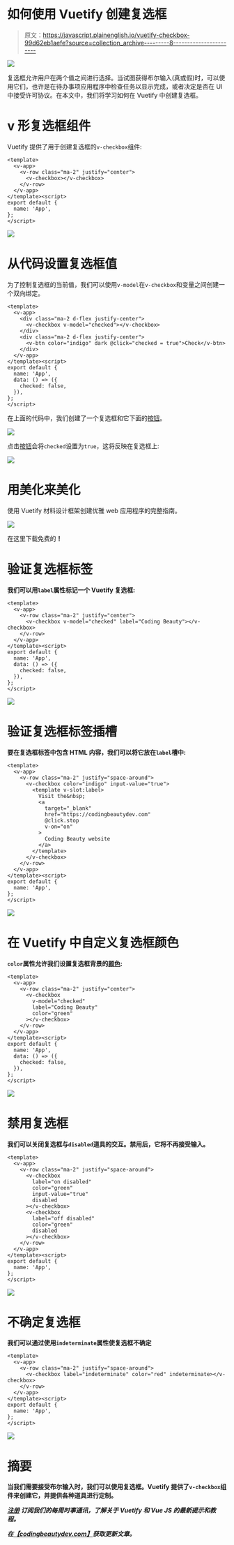 # 如何使用 Vuetify 创建复选框

> 原文：<https://javascript.plainenglish.io/vuetify-checkbox-99d62eb1aefe?source=collection_archive---------8----------------------->

![](img/6b4b1d6f56fd2ce400917c57a4d75ead.png)

复选框允许用户在两个值之间进行选择。当试图获得布尔输入(真或假)时，可以使用它们，也许是在待办事项应用程序中检查任务以显示完成，或者决定是否在 UI 中接受许可协议。在本文中，我们将学习如何在 Vuetify 中创建复选框。

# v 形复选框组件

Vuetify 提供了用于创建复选框的`v-checkbox`组件:

```
<template>
  <v-app>
    <v-row class="ma-2" justify="center">
      <v-checkbox></v-checkbox>
    </v-row>
  </v-app>
</template><script>
export default {
  name: 'App',
};
</script>
```

![](img/00084485e44ed15b06f122c76b0c1105.png)

# 从代码设置复选框值

为了控制复选框的当前值，我们可以使用`v-model`在`v-checkbox`和变量之间创建一个双向绑定。

```
<template>
  <v-app>
    <div class="ma-2 d-flex justify-center">
      <v-checkbox v-model="checked"></v-checkbox>
    </div>
    <div class="ma-2 d-flex justify-center">
      <v-btn color="indigo" dark @click="checked = true">Check</v-btn>
    </div>
  </v-app>
</template><script>
export default {
  name: 'App',
  data: () => ({
    checked: false,
  }),
};
</script>
```

在上面的代码中，我们创建了一个复选框和它下面的[按钮](https://codingbeautydev.com/blog/vuetify-buttons/)。

![](img/7332a0524ddca57eeff951efabc567c9.png)

点击[按钮](https://codingbeautydev.com/blog/vuetify-buttons/)会将`checked`设置为`true`，这将反映在复选框上:

![](img/fa7c487105169ab9b46101ac1a63f2bb.png)

# 用美化来美化

使用 Vuetify 材料设计框架创建优雅 web 应用程序的完整指南。

![](img/ff271935eabc3e42d8f111285dca7821.png)

在这里下载免费的[](https://mailchi.mp/583226ee0d7b/beautify-with-vuetify)****！****

# **验证复选框标签**

**我们可以用`label`属性标记一个 Vuetify 复选框:**

```
<template>
  <v-app>
    <v-row class="ma-2" justify="center">
      <v-checkbox v-model="checked" label="Coding Beauty"></v-checkbox>
    </v-row>
  </v-app>
</template><script>
export default {
  name: 'App',
  data: () => ({
    checked: false,
  }),
};
</script>
```

**![](img/623a8d0fd6aa5f80e86c19c21651cfa1.png)**

# **验证复选框标签插槽**

**要在复选框标签中包含 HTML 内容，我们可以将它放在`label`槽中:**

```
<template>
  <v-app>
    <v-row class="ma-2" justify="space-around">
      <v-checkbox color="indigo" input-value="true">
        <template v-slot:label>
          Visit the&nbsp;
          <a
            target="_blank"
            href="https://codingbeautydev.com"
            @click.stop
            v-on="on"
          >
            Coding Beauty website
          </a>
        </template>
      </v-checkbox>
    </v-row>
  </v-app>
</template><script>
export default {
  name: 'App',
};
</script>
```

**![](img/918da5b3ac4aa06c7b10ae838605e5c9.png)**

# **在 Vuetify 中自定义复选框颜色**

**`color`属性允许我们设置复选框背景的[颜色](https://codingbeautydev.com/blog/vuetify-colors):**

```
<template>
  <v-app>
    <v-row class="ma-2" justify="center">
      <v-checkbox
        v-model="checked"
        label="Coding Beauty"
        color="green"
      ></v-checkbox>
    </v-row>
  </v-app>
</template><script>
export default {
  name: 'App',
  data: () => ({
    checked: false,
  }),
};
</script>
```

**![](img/fde8a5b85c36f7ef11ff6e797c85297c.png)**

# **禁用复选框**

**我们可以关闭复选框与`disabled`道具的交互。禁用后，它将不再接受输入。**

```
<template>
  <v-app>
    <v-row class="ma-2" justify="space-around">
      <v-checkbox
        label="on disabled"
        color="green"
        input-value="true"
        disabled
      ></v-checkbox>
      <v-checkbox
        label="off disabled"
        color="green"
        disabled
      ></v-checkbox>
    </v-row>
  </v-app>
</template><script>
export default {
  name: 'App',
};
</script>
```

**![](img/8fbbed57a8344ccd9c245d9ccb084d11.png)**

# **不确定复选框**

**我们可以通过使用`indeterminate`属性使复选框不确定**

```
<template>
  <v-app>
    <v-row class="ma-2" justify="space-around">
      <v-checkbox label="indeterminate" color="red" indeterminate></v-checkbox>
    </v-row>
  </v-app>
</template><script>
export default {
  name: 'App',
};
</script>
```

**![](img/b8ea5b9c358c1a53084f8ef3d7b70ff6.png)**

# **摘要**

**当我们需要接受布尔输入时，我们可以使用复选框。Vuetify 提供了`v-checkbox`组件来创建它，并提供各种道具进行定制。**

**[*注册*](http://eepurl.com/hRfyJL) *订阅我们的每周时事通讯，了解关于 Vuetify 和 Vue JS 的最新提示和教程。***

***在*[*【codingbeautydev.com】*](https://codingbeautydev.com/blog/vuetify-checkbox/)*获取更新文章。***